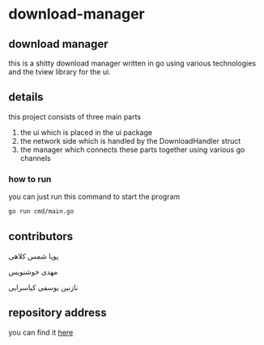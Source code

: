 # download-manager

## download manager

this is a shitty download manager written in go
using various technologies and the tview library
for the ui.


## details

this project consists of three main parts
1. the ui which is placed in the ui package
2. the network side which is handled by the DownloadHandler struct
3. the manager which connects these parts together using various go channels

### how to run

you can just run this command to start the program
```bash
go run cmd/main.go
```

## contributors

پویا شمس کلاهی  

مهدی خوشنویس  

نازنین یوسفی کیاسرایی  

## repository address

you can find it [here](https://github.com/placeholder14032/download-manager)

